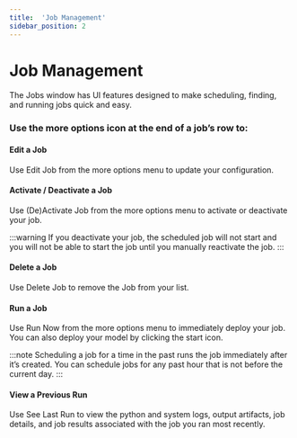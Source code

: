 ```yaml
---
title:  'Job Management'
sidebar_position: 2
---
```


# Job Management

The Jobs window has UI features designed to make scheduling, finding, and running jobs quick and easy.

### Use the more options icon at the end of a job’s row to:

#### Edit a Job
Use Edit Job from the more options menu to update your configuration.


#### Activate / Deactivate a Job
Use (De)Activate Job from the more options menu to activate or deactivate your job.

:::warning
If you deactivate your job, the scheduled job will not start and you will not be able to start the job until you manually reactivate the job.
:::


#### Delete a Job
Use Delete Job to remove the Job from your list.


#### Run a Job
Use Run Now from the more options menu to immediately deploy your job. You can also deploy your model by clicking the start icon.

:::note
Scheduling a job for a time in the past runs the job immediately after it’s created. You can schedule jobs for any past hour that is not before the current day.
:::

#### View a Previous Run
Use See Last Run to view the python and system logs, output artifacts, job details, and job results associated with the job you ran most recently.

